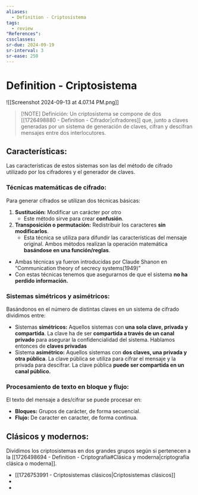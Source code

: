 ```yaml
---
aliases:
  - Definition - Criptosistema
tags:
  - review
"References":
cssclasses:
sr-due: 2024-09-19
sr-interval: 3
sr-ease: 250
---
```

# Definition - Criptosistema
![[Screenshot 2024-09-13 at 4.07.14 PM.png]]
> [!NOTE] Definición: 
> Un criptosistema se compone de dos [[1726498880 - Definition - Cifrador|cifradores]] que, junto a claves generadas por un sistema de generación de claves, cifran y descifran mensajes entre dos interlocutores.

## Características: 
Las características de estos sistemas son las del método de cifrado utilizado por los cifradores y el generador de claves. 

### Técnicas matemáticas de cifrado:
Para generar cifrados se utilizan dos técnicas básicas: 
1. **Sustitución:** Modificar un carácter por otro
   + Este método sirve para crear **confusión**. 
2. **Transposición o permutación:** Redistribuir los caracteres **sin modificarlos**. 
   + Esta técnica se utiliza para difundir las características del mensaje original.
Ambos métodos realizan la operación matemática **basándose en una función/reglas**.

+ Ambas técnicas ya fueron introducidas por Claude Shanon en “Communication theory of secrecy systems(1949)”
+ Con estas técnicas tenemos que asegurarnos de que el sistema **no ha perdido información.**

### Sistemas simétricos y asimétricos:
Basándonos en el número de distintas claves en un sistema de cifrado dividimos entre:
+ Sistemas **simétricos:**
  Aquellos sistemas con **una sola clave, privada y compartida**. La clave ha de ser **compartida a través de un canal privado** para asegurar la confidencialidad del sistema. Hablamos entonces de **claves privadas**
+ Sistema **asimétrico:** 
  Aquellos sistemas con **dos claves, una privada y otra pública**. La clave pública se utiliza para cifrar el mensaje y la privada para descifrar. La clave pública **puede ser compartida en un canal público.**

### Procesamiento de texto en bloque y flujo:
El texto del mensaje a des/cifrar se puede procesar en:
+ **Bloques:** Grupos de carácter, de forma secuencial.
+ **Flujo:** De caracter en caracter, de forma continua.

## Clásicos y modernos: 
Dividimos los criptosistemas en dos grandes grupos según si pertenecen a la [[1726498694 - Definition - Criptografía#Clásica y moderna|criptografía clásica o moderna]]. 
 + [[1726753991 - Criptosistemas clásicos|Criptosistemas clásicos]]
 + 
+ 
